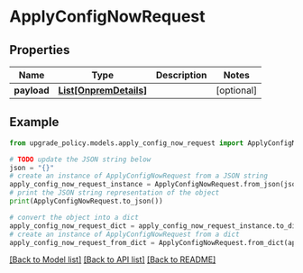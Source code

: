 # ApplyConfigNowRequest


## Properties

Name | Type | Description | Notes
------------ | ------------- | ------------- | -------------
**payload** | [**List[OnpremDetails]**](OnpremDetails.md) |  | [optional] 

## Example

```python
from upgrade_policy.models.apply_config_now_request import ApplyConfigNowRequest

# TODO update the JSON string below
json = "{}"
# create an instance of ApplyConfigNowRequest from a JSON string
apply_config_now_request_instance = ApplyConfigNowRequest.from_json(json)
# print the JSON string representation of the object
print(ApplyConfigNowRequest.to_json())

# convert the object into a dict
apply_config_now_request_dict = apply_config_now_request_instance.to_dict()
# create an instance of ApplyConfigNowRequest from a dict
apply_config_now_request_from_dict = ApplyConfigNowRequest.from_dict(apply_config_now_request_dict)
```
[[Back to Model list]](../README.md#documentation-for-models) [[Back to API list]](../README.md#documentation-for-api-endpoints) [[Back to README]](../README.md)



